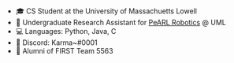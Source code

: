 - 🎓 CS Student at the University of Massachuetts Lowell
- 🦾 Undergraduate Research Assistant for [PeARL Robotics](https://www.pearl-robotics.com) @ UML
- 💻 Languages: Python, Java, C
- 💬 Discord: Karma~#0001
- 🤖 Alumni of FIRST Team 5563

<!---
cjcocokrisp/cjcocokrisp is a ✨ special ✨ repository because its `README.md` (this file) appears on your GitHub profile.
You can click the Preview link to take a look at your changes.
--->
